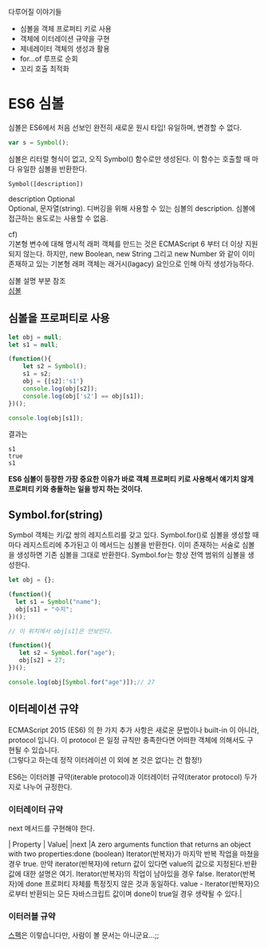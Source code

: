 다루어질 이야기들
* 심볼을 객체 프로퍼티 키로 사용
* 객체에 이터레이션 규약을 구현
* 제네레이터 객체의 생성과 활용
* for...of 루프로 순회
* 꼬리 호출 최적화

# ES6 심볼
심볼은 ES6에서 처음 선보인 완전히 새로운 원시 타입! 유일하며, 변경할 수 없다.
```javascript
var s = Symbol();
```
심볼은 리터럴 형식이 없고, 오직 Symbol() 함수로만 생성된다. 이 함수는 호출할 때 마다 유일한 심볼을 반환한다.
```
Symbol([description])
```

description Optional  
Optional, 문자열(string). 디버깅을 위해 사용할 수 있는 심볼의 description. 심볼에 접근하는 용도로는 사용할 수 없음.

cf)  
기본형 변수에 대해 명시적 래퍼 객체를 만드는 것은 ECMAScript 6 부터 더 이상 지원되지 않는다. 하지만, new Boolean, new String 그리고 new Number 와 같이 이미 존재하고 있는 기본형 래퍼 객체는 래거시(lagacy) 요인으로 인해 아직 생성가능하다.
  
심볼 설명 부분 참조  
[심볼](https://developer.mozilla.org/ko/docs/Web/JavaScript/Reference/Global_Objects/Symbol)

## 심볼을 프로퍼티로 사용
```javascript
let obj = null;
let s1 = null;

(function(){
    let s2 = Symbol();
    s1 = s2;
    obj = {[s2]:'s1'}
    console.log(obj[s2]);
    console.log(obj['s2'] == obj[s1]);
})();

console.log(obj[s1]);
```
결과는 
```
s1
true
s1
```

**ES6 심볼이 등장한 가장 중요한 이유가 바로 객체 프로퍼티 키로 사용해서 얘기치 않게 프로퍼티 키와 충돌하는 일을 방지 하는 것이다.**
## Symbol.for(string)
Symbol 객체는 키/값 쌍의 레지스트리를 갖고 있다. Symbol.for()로 심볼을 생성할 때마다 레지스트리에 추가된고 이 메서드는 심볼을 반환한다. 이미 존재하는 서술로 심볼을 생성하면 기존 심볼을 그대로 반환한다. Symbol.for는 항상 전역 범위의 심볼을 생성한다.

```javascript
let obj = {};

(function(){
  let s1 = Symbol("name");
  obj[s1] = "수지";
})();

// 이 위치에서 obj[s1]은 안보인다.

(function(){
   let s2 = Symbol.for("age");
   obj[s2] = 27;
})();

console.log(obj[Symbol.for("age")]);// 27
```
  
## 이터레이션 규약
ECMAScript 2015 (ES6) 의 한 가지 추가 사항은 새로운 문법이나 built-in 이 아니라, protocol 입니다. 이 protocol 은 일정 규칙만 충족한다면 어떠한 객체에 의해서도 구현될 수 있습니다.  
(그렇다고 하는데 정작 이터레이션 이 외에 본 것은 없다는 건 함정!)  
    
ES6는 이터러블 규약(iterable protocol)과 이터레이터 규약(iterator protocol) 두가지로 나누어 규정한다.
### 이터레이터 규약  
next 메서드를 구현해야 한다.

| Property | Value|
|next	|A zero arguments function that returns an object with two properties:done (boolean)
Iterator(반복자)가 마지막 반복 작업을 마쳤을 경우 true. 만약 iterator(반복자)에 return 값이 있다면 value의 값으로 지정된다.반환 값에 대한 설명은 여기.
Iterator(반복자)의 작업이 남아있을 경우 false. Iterator(반복자)에 done 프로퍼티 자체를 특정짓지 않은 것과 동일하다.
value - Iterator(반복자)으로부터 반환되는 모든 자바스크립트 값이며 done이 true일 경우 생략될 수 있다.|

### 이터러블 규약 

[스펙](http://www.ecma-international.org/ecma-262/6.0/#sec-iteration)은 이렇습니다만, 사람이 볼 문서는 아니군요...;;